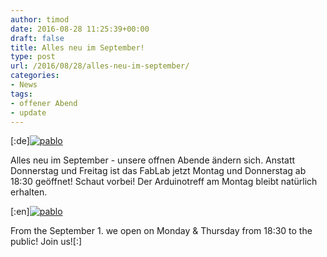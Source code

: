 ```yaml
---
author: timod
date: 2016-08-28 11:25:39+00:00
draft: false
title: Alles neu im September!
type: post
url: /2016/08/28/alles-neu-im-september/
categories:
- News
tags:
- offener Abend
- update
---
```


[:de][![pablo](https://www.fablab-neckar-alb.org/wp-content/uploads/2016/08/pablo.png)
](https://www.fablab-neckar-alb.org/wp-content/uploads/2016/08/pablo.png)




Alles neu im September - unsere offnen Abende ändern sich. Anstatt Donnerstag und Freitag ist das FabLab jetzt Montag und Donnerstag ab 18:30 geöffnet! Schaut vorbei! Der Arduinotreff am Montag bleibt natürlich erhalten.



[:en][![pablo](https://www.fablab-neckar-alb.org/wp-content/uploads/2016/08/pablo.png)
](https://www.fablab-neckar-alb.org/wp-content/uploads/2016/08/pablo.png)



From the September 1. we open on Monday & Thursday from 18:30 to the public! Join us![:]
